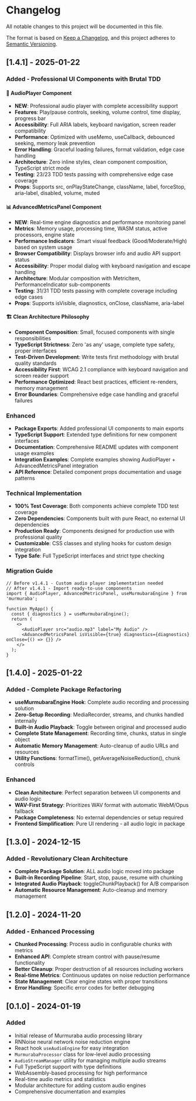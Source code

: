 # Changelog

All notable changes to this project will be documented in this file.

The format is based on [Keep a Changelog](https://keepachangelog.com/en/1.0.0/),
and this project adheres to [Semantic Versioning](https://semver.org/spec/v2.0.0.html).

## [1.4.1] - 2025-01-22

### Added - Professional UI Components with Brutal TDD

#### 🎵 AudioPlayer Component

- **NEW**: Professional audio player with complete accessibility support
- **Features**: Play/pause controls, seeking, volume control, time display, progress bar
- **Accessibility**: Full ARIA labels, keyboard navigation, screen reader compatibility
- **Performance**: Optimized with useMemo, useCallback, debounced seeking, memory leak prevention
- **Error Handling**: Graceful loading failures, format validation, edge case handling
- **Architecture**: Zero inline styles, clean component composition, TypeScript strict mode
- **Testing**: 23/23 TDD tests passing with comprehensive edge case coverage
- **Props**: Supports src, onPlayStateChange, className, label, forceStop, aria-label, disabled, volume, muted

#### 📊 AdvancedMetricsPanel Component

- **NEW**: Real-time engine diagnostics and performance monitoring panel
- **Metrics**: Memory usage, processing time, WASM status, active processors, engine state
- **Performance Indicators**: Smart visual feedback (Good/Moderate/High) based on system usage
- **Browser Compatibility**: Displays browser info and audio API support status
- **Accessibility**: Proper modal dialog with keyboard navigation and escape handling
- **Architecture**: Modular composition with MetricItem, PerformanceIndicator sub-components
- **Testing**: 31/31 TDD tests passing with complete coverage including edge cases
- **Props**: Supports isVisible, diagnostics, onClose, className, aria-label

#### 🏗️ Clean Architecture Philosophy

- **Component Composition**: Small, focused components with single responsibilities
- **TypeScript Strictness**: Zero 'as any' usage, complete type safety, proper interfaces
- **Test-Driven Development**: Write tests first methodology with brutal quality standards
- **Accessibility First**: WCAG 2.1 compliance with keyboard navigation and screen reader support
- **Performance Optimized**: React best practices, efficient re-renders, memory management
- **Error Boundaries**: Comprehensive edge case handling and graceful failures

### Enhanced

- **Package Exports**: Added professional UI components to main exports
- **TypeScript Support**: Extended type definitions for new component interfaces
- **Documentation**: Comprehensive README updates with component usage examples
- **Integration Examples**: Complete examples showing AudioPlayer + AdvancedMetricsPanel integration
- **API Reference**: Detailed component props documentation and usage patterns

### Technical Implementation

- **100% Test Coverage**: Both components achieve complete TDD test coverage
- **Zero Dependencies**: Components built with pure React, no external UI dependencies
- **Production Ready**: Components designed for production use with professional quality
- **Customizable**: CSS classes and styling hooks for custom design integration
- **Type Safe**: Full TypeScript interfaces and strict type checking

### Migration Guide

```tsx
// Before v1.4.1 - Custom audio player implementation needed
// After v1.4.1 - Import ready-to-use components
import { AudioPlayer, AdvancedMetricsPanel, useMurmubaraEngine } from 'murmuraba';

function MyApp() {
  const { diagnostics } = useMurmubaraEngine();
  return (
    <>
      <AudioPlayer src="audio.mp3" label="My Audio" />
      <AdvancedMetricsPanel isVisible={true} diagnostics={diagnostics} onClose={() => {}} />
    </>
  );
}
```

## [1.4.0] - 2025-01-22

### Added - Complete Package Refactoring

- **useMurmubaraEngine Hook**: Complete audio recording and processing solution
- **Zero-Setup Recording**: MediaRecorder, streams, and chunks handled internally
- **Built-in Audio Playback**: Toggle between original and processed audio
- **Complete State Management**: Recording time, chunks, status in single object
- **Automatic Memory Management**: Auto-cleanup of audio URLs and resources
- **Utility Functions**: formatTime(), getAverageNoiseReduction(), chunk controls

### Enhanced

- **Clean Architecture**: Perfect separation between UI components and audio logic
- **WAV-First Strategy**: Prioritizes WAV format with automatic WebM/Opus fallback
- **Package Completeness**: No external dependencies or setup required
- **Frontend Simplification**: Pure UI rendering - all audio logic in package

## [1.3.0] - 2024-12-15

### Added - Revolutionary Clean Architecture

- **Complete Package Solution**: ALL audio logic moved into package
- **Built-in Recording Pipeline**: Start, stop, pause, resume with chunking
- **Integrated Audio Playback**: toggleChunkPlayback() for A/B comparison
- **Automatic Resource Management**: Auto-cleanup and memory management

## [1.2.0] - 2024-11-20

### Added - Enhanced Processing

- **Chunked Processing**: Process audio in configurable chunks with metrics
- **Enhanced API**: Complete stream control with pause/resume functionality
- **Better Cleanup**: Proper destruction of all resources including workers
- **Real-time Metrics**: Continuous updates on noise reduction performance
- **State Management**: Clear engine states with proper transitions
- **Error Handling**: Specific error codes for better debugging

## [0.1.0] - 2024-01-19

### Added

- Initial release of Murmuraba audio processing library
- RNNoise neural network noise reduction engine
- React hook `useAudioEngine` for easy integration
- `MurmurabaProcessor` class for low-level audio processing
- `AudioStreamManager` utility for managing multiple audio streams
- Full TypeScript support with type definitions
- WebAssembly-based processing for high performance
- Real-time audio metrics and statistics
- Modular architecture for adding custom audio engines
- Comprehensive documentation and examples

